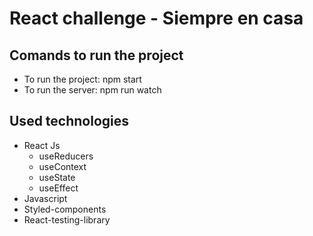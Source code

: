 # **React challenge - Siempre en casa**

## Comands to run the project
- To run the project: npm start
- To run the server: npm run watch

## Used technologies
- React Js
  - useReducers
  - useContext
  - useState
  - useEffect
- Javascript
- Styled-components
- React-testing-library
